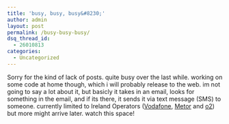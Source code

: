 ```yaml
---
title: 'busy, busy, busy&#8230;'
author: admin
layout: post
permalink: /busy-busy-busy/
dsq_thread_id:
  - 26010813
categories:
  - Uncategorized
---
```

Sorry for the kind of lack of posts. quite busy over the last while. working on some code at home though, which i will probably release to the web. im not going to say a lot about it, but basicly it takes in an email, looks for something in the email, and if its there, it sends it via text message (SMS) to someone. currently limited to Ireland Operators ([Vodafone][1], [Metor][2] and [o2][3]) but more might arrive later. watch this space!

 [1]: http://www.vodafone.ie
 [2]: http://www.meteor.ie
 [3]: http://www.o2.ie